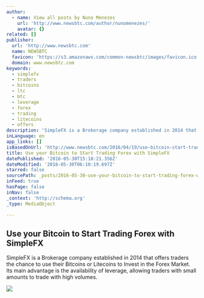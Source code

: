 ```yaml
---
author:
  - name: View all posts by Nuno Menezes
    url: 'http://www.newsbtc.com/author/nunomenezes/'
    avatar: {}
related: []
publisher:
  url: 'http://www.newsbtc.com'
  name: NEWSBTC
  favicon: 'https://s3.amazonaws.com/common-newsbtc/images/favicon.ico'
  domain: www.newsbtc.com
keywords:
  - simplefx
  - traders
  - bitcoins
  - ltc
  - btc
  - leverage
  - forex
  - trading
  - litecoins
  - offers
description: 'SimpleFX is a Brokerage company established in 2014 that offers traders the chance to use their Bitcoins or Litecoins to Invest in the Forex Market. Its main advantage is the availability of leverage, allowing traders with small amounts to trade with high volumes.'
inLanguage: en
app_links: []
isBasedOnUrl: 'http://www.newsbtc.com/2016/04/19/use-bitcoin-start-trading-forex-simplefx/'
title: Use your Bitcoin to Start Trading Forex with SimpleFX
datePublished: '2016-05-30T15:18:21.356Z'
dateModified: '2016-05-30T06:10:19.697Z'
starred: false
sourcePath: _posts/2016-05-30-use-your-bitcoin-to-start-trading-forex-with-simplefx.md
inFeed: true
hasPage: false
inNav: false
_context: 'http://schema.org'
_type: MediaObject

---
```

<article style=""><h1>Use your Bitcoin to Start Trading Forex with SimpleFX</h1><p>SimpleFX is a Brokerage company established in 2014 that offers traders the chance to use their Bitcoins or Litecoins to Invest in the Forex Market. Its main advantage is the availability of leverage, allowing traders with small amounts to trade with high volumes.</p><img src="http://s3.amazonaws.com/main-newsbtc-images/2016/04/15155449/Simplefx.jpg" /></article>